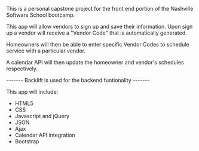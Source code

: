 <p>This is a personal capstone project for the front end portion of the Nashville Software School bootcamp.</p>

<p>This app will allow vendors to sign up and save their information. Upon sign up a vendor will receive a "Vendor Code" that is automatically generated.</p>

<p>Homeowners will then be able to enter specific Vendor Codes to schedule service with a particular vendor.</p>

<p>A calendar API will then update the homeowner and vendor's schedules respectively.</p>

<p> ------- Backlift is used for the backend funtionality ------- </p>

<p>This app will include:</p>
<ul>
<li>HTML5</li>
<li>CSS</li>
<li>Javascript and jQuery</li>
<li>JSON</li>
<li>Ajax</li>
<li>Calendar API integration</li>
<li>Bootstrap</li>
</ul>
